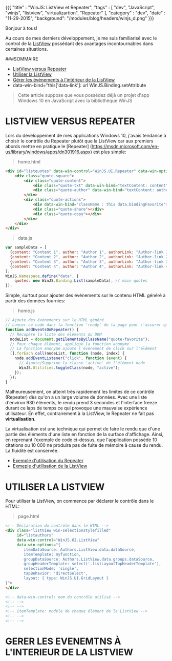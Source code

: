 {{{ "title" : "WinJS: ListView et Repeater", "tags" : [ "dev", "JavaScript", "winjs", "listview", "virtualizartion", "Repeater" ], "category" : "dev", "date" : "11-29-2015", "background": "/modules/blog/headers/winjs_d.png" }}}

Bonjour à tous!

Au cours de mes derniers développement, je me suis familiarisé avec le control de la [ListView](https://msdn.microsoft.com/en-us/library/windows/apps/br211837.aspx) possédant des avantages incontournables dans certaines situations.


###SOMMAIRE

* [ListView versus Repeater](#listVSRep)
* [Utiliser la ListView](#listview)
* [Gérer les évènements à l'intérieur de la ListView](#events)
* data-win-bind="this['data-link']: url WinJS.Binding.setAttribute


>Cette article suppose que vous possédez déjà un projet d'app Windows 10 en JavaScript avec la bibliothèque WinJS

# <a name="listVSRep"></a>LISTVIEW VERSUS REPEATER

Lors du développement de mes applications Windows 10, j'avais tendance à choisir le contrôle du Repeater plutôt que la ListView car aux premiers abords mettre en pratique le [Repeater] (https://msdn.microsoft.com/en-us/library/windows/apps/dn301916.aspx) est plus simple:

>home.html
```html
<div id="listquotes" data-win-control="WinJS.UI.Repeater" data-win-options="{data: data.quotes}">
    <div class="quote-square">
        <div class="quote-content">
            <div class="quote-txt" data-win-bind="textContent: content"></div>
            <div class="quote-author" data-win-bind="textContent: author; this['datalink']: authorLink"></div>
        </div>
        <div class="quote-actions">
            <div data-win-bind="className : this data.bindingFavorite"></div>
            <div class="quote-share"></div>
            <div class="quote-copy"></div>
        </div>
    </div>
</div>
```

>data.js
```JavaScript
var sampleData = [
  {content: "Content 1", author: "Author 1", authorLink: "Author-link 1"},
  {content: "Content 2", author: "Author 2", authorLink: "Author-link 2"},
  {content: "Content 3", author: "Author 3", authorLink: "Author-link 3"},
  {content: "Content 4", author: "Author 4", authorLink: "Author-link 4"},
];
WinJS.Namespace.define("data", {
    quotes: new WinJS.Binding.List(sampleData), // main quotes
});
```

Simple, surtout pour ajouter des évènements sur le contenu HTML généré à partir des données fournies:

>home.js
```JavaScript
// Ajoute des évènements sur le HTML généré
// Lancer ce code dans la fonction 'ready' de la page pour s'assurer que le rendu a été fait
function addEventsOnRepeater() {
  // Récupère la liste des éléments du DOM
  nodeList = document.getElementsByClassName("quote-favorite");
  // Pour chaque élément, applique la fonction anonyme
  // La fonction anonyme ajoute l'évènement de click sur l'élément
  [].forEach.call(nodeList, function (node, index) {
    node.addEventListener("click", function (event) {
      // Ajoute/Supprime la classe 'active' de l'élément node
      WinJS.Utilities.toggleClass(node, "active");
    });
  });
}
```

Malheureusement, on atteint très rapidement les limites de ce contrôle (Repeater) dès qu'on a un large volume de données.
Avec une liste d'environ 930 éléments, le rendu prend 3 secondes et l'interface freeze durant ce laps de temps ce qui provoque une mauvaise expérience utilisateur.
En effet, contrairement à la ListView, le Repeater ne fait pas **virtualisation**.

La virtualisation est une technique qui permet de faire le rendu que d'une partie des éléments d'une liste en fonction de la surface d'affichage. Ainsi, en reprenant l'exemple de code ci-dessus, que l'application possède 10 citations ou 10 000 ne produira pas de fuite de mémoire à cause du rendu. La fluidité est conservée.


* [Exemple d'utilisation du Repeater](http://winjs.azurewebsites.net/#repeater)
* [Exmeple d'utilisation de la ListView](http://winjs.azurewebsites.net/#listviewinteractions)

# <a name="listview"></a> UTILISER LA LISTVIEW

Pour utiliser la ListView, on commence par déclarer le contrôle dans le HTML:

>page.html
```html
<!-- Déclaration du contrôle dans le HTML -->
<div class="listView win-selectionstylefilled"
     id="listauthors"
     data-win-control="WinJS.UI.ListView"
     data-win-options="{
        itemDataSource: Authors.ListView.data.dataSource,
        itemTemplate: myfunction,
        groupDataSource: Authors.ListView.data.groups.dataSource,
        groupHeaderTemplate: select('.listLayoutTopHeaderTemplate'),
        selectionMode: 'single',
        tapBehavior: 'directSelect',
        layout: { type: WinJS.UI.GridLayout }
}">
</div>

<!-- data-win-control: nom du contrôle utilisé -->
<!-- -->
<!-- -->
<!-- itemTemplate: modèle de chaque élément de la ListView -->
<!-- -->
<!-- -->
```

# <a name="events"></a> GERER LES EVENEMTNS À L'INTERIEUR DE LA LISTVIEW
